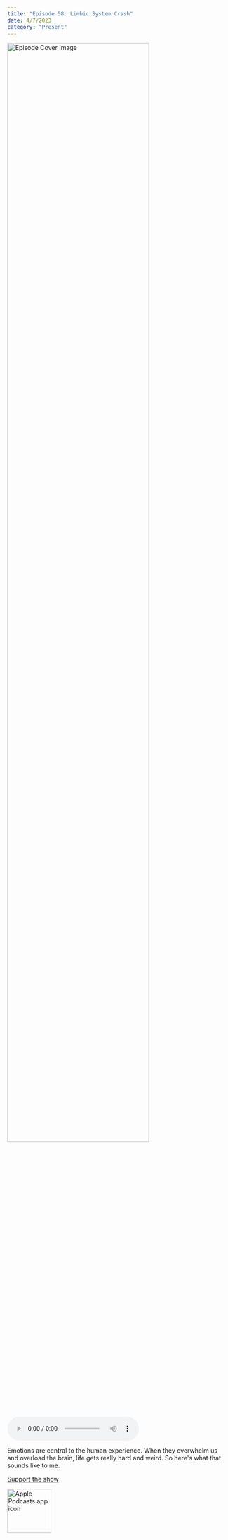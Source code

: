 ```yaml
---
title: "Episode 58: Limbic System Crash"
date: 4/7/2023
category: "Present"
---
```

<img src="https://artwork.captivate.fm/5f0ff90c-b150-4c95-b13d-7fbae8d85840/60854458c4d1acdf4e1c2f79c4137142d85d78e379bdafbd69bd34c85f5819ad.jpg" alt="Episode Cover Image" width=80%/>
<audio controls>
  <source src="https://podcasts.captivate.fm/media/74558091-e492-4cd5-b2de-925cc3cc4050/12609230-episode-58-limbic-system-crash.mp3" type="audio/mpeg">
  Your browser does not support the audio element.
</audio>

<p>Emotions are central to the human experience. When they overwhelm us and overload the brain, life gets really hard and weird. So here&apos;s what that sounds like to me.</p><a rel="payment" href="https://www.paypal.com/donate/?hosted_button_id=WX3GRUK5BHJLS">Support the show</a>

<a href="https://podcasts.apple.com/us/podcast/living-room-music/id1608791560?tscg=30200&itsct=podcast_box_appicon&ls=1&mttnsubad=1608791560" style="display: inline-block;"><img src="https://toolbox.marketingtools.apple.com/api/v2/badges/app-icon-podcasts/standard/en-us" alt="Apple Podcasts app icon" style="width: 100px; height: 100px; vertical-align: middle; object-fit: contain;" /></a>
    